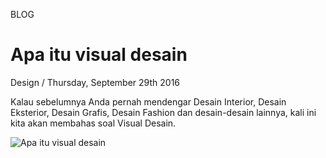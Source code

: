 <p class="type">BLOG</p>

# Apa itu visual desain

<p class="meta">Design  /  Thursday, September 29th 2016</p>

Kalau sebelumnya Anda pernah mendengar Desain Interior, Desain Eksterior, Desain Grafis, Desain Fashion dan desain-desain lainnya, kali ini kita akan membahas soal Visual Desain.

![Apa itu visual desain](https://farooq-agent.web.app/assets/images/blog/small/Yd7Sr24j_post_image.jpg)
